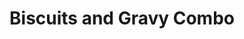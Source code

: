 ---
title: "Biscuits and Gravy Combo"
price: "$10.00"
category: "Breakfast"
img: "src/images/menu/Biscuits-Gravy.jpg"
desc: "Two eggs, bacon, links smothered in country gravy"
---